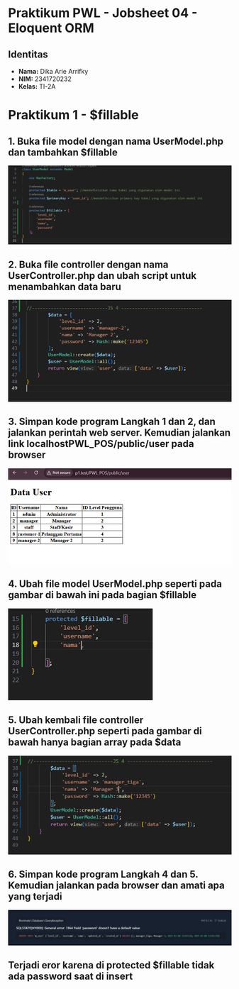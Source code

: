 # Praktikum PWL - Jobsheet 04 - Eloquent ORM

## Identitas
- **Nama:** Dika Arie Arrifky  
- **NIM:** 2341720232  
- **Kelas:** TI-2A  

# Praktikum 1 - $fillable

## 1. Buka file model dengan nama UserModel.php dan tambahkan $fillable

![Deskripsi Gambar](imgSS/praktikum%201/1.png)

## 2. Buka file controller dengan nama UserController.php dan ubah script untuk menambahkan data baru

![Deskripsi Gambar](imgSS/praktikum%201/2.png)

## 3. Simpan kode program Langkah 1 dan 2, dan jalankan perintah web server. Kemudian jalankan link localhostPWL_POS/public/user pada browser

![Deskripsi Gambar](imgSS/praktikum%201/3.png)

## 4. Ubah file model UserModel.php seperti pada gambar di bawah ini pada bagian $fillable

![Deskripsi Gambar](imgSS/praktikum%201/4.png)

## 5. Ubah kembali file controller UserController.php seperti pada gambar di bawah hanya bagian array pada $data

![Deskripsi Gambar](imgSS/praktikum%201/5.png)

## 6. Simpan kode program Langkah 4 dan 5. Kemudian jalankan pada browser dan amati apa yang terjadi

![Deskripsi Gambar](imgSS/praktikum%201/6.png)

## Terjadi eror karena di protected $fillable tidak ada password saat di insert




